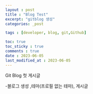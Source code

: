 ```yaml
---
layout : post
title : "Blog Test"
excerpt: "gitblog 생성"
categories: _post

tags : [developer, blog, git,Github]

toc: true 
toc_sticky : true
comments : true
date : 2023-06-05
last_modified_at : 2023-06-05
---
```


Git Blog 첫 게시글

-블로그 생성 ,테마(프로필 없는 테마), 게시글


